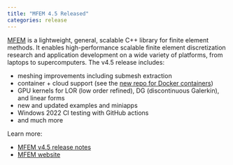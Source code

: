 ```yaml
---
title: "MFEM 4.5 Released"
categories: release
---
```


[MFEM](https://github.com/mfem/mfem) is a lightweight, general, scalable C++ library for finite element methods. It enables high-performance scalable finite element discretization research and application development on a wide variety of platforms, from laptops to supercomputers. The v4.5 release includes:

- meshing improvements including submesh extraction
- container + cloud support (see the [new repo for Docker containers](https://github.com/mfem/containers))
- GPU kernels for LOR (low order refined), DG (discontinuous Galerkin), and linear forms
- new and updated examples and miniapps
- Windows 2022 CI testing with GitHub actions
- and much more

Learn more:

- [MFEM v4.5 release notes](https://github.com/mfem/mfem/blob/v4.5/CHANGELOG)
- [MFEM website](https://mfem.org)
